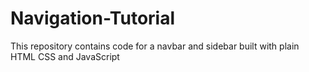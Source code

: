 # Navigation-Tutorial
 This repository contains code for a navbar and sidebar built with plain HTML CSS and JavaScript
